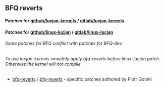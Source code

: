 ## BFQ reverts

#### Patches for [github/lucjan-kernels](https://github.com/sirlucjan/lucjan-kernels/) / [gitlab/lucjan-kernels](https://gitlab.com/sirlucjan/lucjan-kernels/)

#### Patches for [github/linux-lucjan](https://github.com/sirlucjan/linux-lucjan/) / [gitlab/linux-lucjan](https://gitlab.com/sirlucjan/linux-lucjan/)

###### Some patches for BFQ conflict with patches for BFQ-dev.

###### To use lucjan-kernels smoothly apply bfq-reverts before linux-lucjan patch. Otherwise the kernel will not compile.

* [bfq-reverts](https://github.com/sirlucjan/kernel-patches/tree/master/5.9/bfq-reverts-sep) / [bfq-reverts](https://gitlab.com/sirlucjan/kernel-patches/tree/master/5.9/bfq-reverts-sep) - specific patches authored by Piotr Gorski
